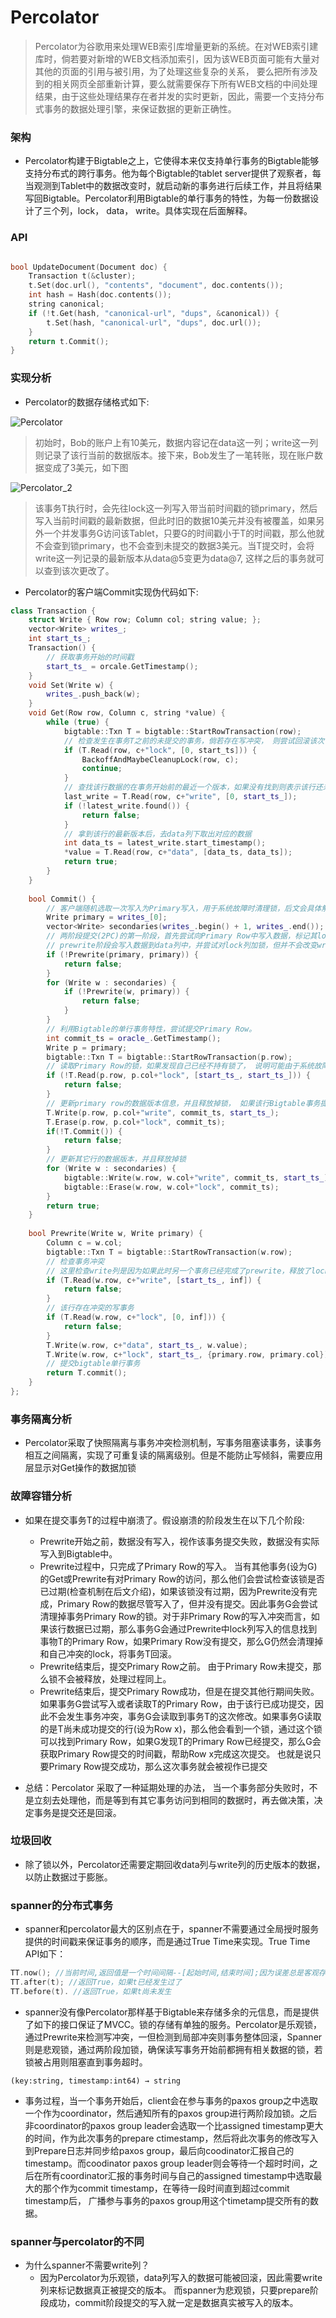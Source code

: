 # Percolator

> Percolator为谷歌用来处理WEB索引库增量更新的系统。在对WEB索引建库时，倘若要对新增的WEB文档添加索引，因为该WEB页面可能有大量对其他的页面的引用与被引用，为了处理这些复杂的关系， 要么把所有涉及到的相关网页全部重新计算，要么就需要保存下所有WEB文档的中间处理结果，由于这些处理结果存在者并发的实时更新，因此，需要一个支持分布式事务的数据处理引擎，来保证数据的更新正确性。

### 架构

* Percolator构建于Bigtable之上，它使得本来仅支持单行事务的Bigtable能够支持分布式的跨行事务。他为每个Bigtable的tablet server提供了观察者，每当观测到Tablet中的数据改变时，就启动新的事务进行后续工作，并且将结果写回Bigtable。Percolator利用Bigtable的单行事务的特性，为每一份数据设计了三个列，lock， data， write。具体实现在后面解释。

### API

```c++

bool UpdateDocument(Document doc) {
    Transaction t(&cluster);
    t.Set(doc.url(), "contents", "document", doc.contents());
    int hash = Hash(doc.contents());
    string canonical;
    if (!t.Get(hash, "canonical-url", "dups", &canonical)) {
        t.Set(hash, "canonical-url", "dups", doc.url());
    }
    return t.Commit();
}

```

### 实现分析

* Percolator的数据存储格式如下:

![Percolator](./percolator_0.jpeg)

> 初始时，Bob的账户上有10美元，数据内容记在data这一列；write这一列则记录了该行当前的数据版本。接下来，Bob发生了一笔转账，现在账户数据变成了3美元，如下图

![Percolator_2](./percolator_1.jpeg)

> 该事务T执行时，会先往lock这一列写入带当前时间戳的锁primary，然后写入当前时间戳的最新数据，但此时旧的数据10美元并没有被覆盖，如果另外一个并发事务G访问该Tablet，只要G的时间戳小于T的时间戳，那么他就不会查到锁primary，也不会查到未提交的数据3美元。当T提交时，会将write这一列记录的最新版本从data@5变更为data@7, 这样之后的事务就可以查到该次更改了。

* Percolator的客户端Commit实现伪代码如下:

```c++
class Transaction {
    struct Write { Row row; Column col; string value; };
    vector<Write> writes_;
    int start_ts_;
    Transaction() {
        // 获取事务开始的时间戳
        start_ts_ = orcale.GetTimestamp();
    }
    void Set(Write w) {
        writes_.push_back(w);
    }
    void Get(Row row, Column c, string *value) {
        while (true) {
            bigtable::Txn T = bigtable::StartRowTransaction(row);
            // 检查发生在事务T之前的未提交的事务，倘若存在写冲突， 则尝试回滚该次读事务，并重新执行
            if (T.Read(row, c+"lock", [0, start_ts])) {
                BackoffAndMaybeCleanupLock(row, c);
                continue;
            }
            // 查找该行数据的在事务开始前的最近一个版本，如果没有找到则表示该行还未写入过数据
            last_write = T.Read(row, c+"write", [0, start_ts_]);
            if (!latest_write.found()) {
                return false;
            }
            // 拿到该行的最新版本后，去data列下取出对应的数据
            int data_ts = latest_write.start_timestamp();
            *value = T.Read(row, c+"data", [data_ts, data_ts]);
            return true;
        }
    }
    
    bool Commit() {
        // 客户端随机选取一次写入为Primary写入，用于系统故障时清理锁，后文会具体解释用途
        Write primary = writes_[0];
        vector<Write> secondaries(writes_.begin() + 1, writes_.end());
        // 两阶段提交(2PC)的第一阶段，首先尝试向Primary Row中写入数据，标记其lock值为自身，然后写入其余的数据，并标记其lock为primary row，在这些写入中只要有一次写入检测到了锁冲突就会放弃整个事务的提交，由客户端负责重试。
        // prewrite阶段会写入数据到data列中，并尝试对lock列加锁，但并不会改变write列记录的数据版本，因此所有发生在该事务之前的事务都可以读到该事务修改之前的值。
        if (!Prewrite(primary, primary)) {
            return false;
        }
        for (Write w : secondaries) {
            if (!Prewrite(w, primary)) {
                return false;
            }
        }
        // 利用Bigtable的单行事务特性，尝试提交Primary Row。
        int commit_ts = oracle_.GetTimestamp();
        Write p = primary;
        bigtable::Txn T = bigtable::StartRowTransaction(p.row);
        // 读取Primary Row的锁，如果发现自己已经不持有锁了， 说明可能由于系统故障或者系统过载，而导致锁被清理掉了。
        if (!T.Read(p.row, p.col+"lock", [start_ts_, start_ts_])) {
            return false;
        }
        // 更新primary row的数据版本信息，并且释放掉锁， 如果该行Bigtable事务提交失败，则放弃整个事务
        T.Write(p.row, p.col+"write", commit_ts, start_ts_);
        T.Erase(p.row, p.col+"lock", commit_ts);
        if(!T.Commit()) {
            return false;
        }
        // 更新其它行的数据版本，并且释放掉锁
        for (Write w : secondaries) {
            bigtable::Write(w.row, w.col+"write", commit_ts, start_ts_);
            bigtable::Erase(w.row, w.col+"lock", commit_ts);
        }
        return true;
    }
    
    bool Prewrite(Write w, Write primary) {
        Column c = w.col;
        bigtable::Txn T = bigtable::StartRowTransaction(w.row);
        // 检查事务冲突
        // 这里检查write列是因为如果此时另一个事务已经完成了prewrite，释放了lock，但是其事务提交的时间戳在当前事务后，也算作冲突
        if (T.Read(w.row, c+"write", [start_ts_, inf]) {
            return false;
        }
        // 该行存在冲突的写事务
        if (T.Read(w.row, c+"lock", [0, inf])) {
            return false;
        }
        T.Write(w.row, c+"data", start_ts_, w.value);
        T.Write(w.row, c+"lock", start_ts_, {primary.row, primary.col});
        // 提交bigtable单行事务
        return T.commit();
    }
};

```

### 事务隔离分析

* Percolator采取了快照隔离与事务冲突检测机制，写事务阻塞读事务，读事务相互之间隔离，实现了可重复读的隔离级别。但是不能防止写倾斜，需要应用层显示对Get操作的数据加锁

### 故障容错分析

* 如果在提交事务T的过程中崩溃了。假设崩溃的阶段发生在以下几个阶段:
  * Prewrite开始之前，数据没有写入，视作该事务提交失败，数据没有实际写入到Bigtable中。
  * Prewrite过程中，只完成了Primary Row的写入。 当有其他事务(设为G)的Get或Prewrite有对Primary Row的访问，那么他们会尝试检查该锁是否已过期(检查机制在后文介绍)，如果该锁没有过期，因为Prewrite没有完成，Primary Row的数据尽管写入了，但并没有提交。因此事务G会尝试清理掉事务Primary Row的锁。对于非Primary Row的写入冲突而言，如果该行数据已过期，那么事务G会通过Prewrite中lock列写入的信息找到事物T的Primary Row，如果Primary Row没有提交，那么G仍然会清理掉和自己冲突的lock，将事务T回滚。
  * Prewrite结束后，提交Primary Row之前。 由于Primary Row未提交，那么锁不会被释放，处理过程同上。
  * Prewrite结束后，提交Primary Row成功，但是在提交其他行期间失败。如果事务G尝试写入或者读取T的Primary Row，由于该行已成功提交，因此不会发生事务冲突，事务G会读取到事务T的这次修改。如果事务G读取的是T尚未成功提交的行(设为Row x)，那么他会看到一个锁，通过这个锁可以找到Primary Row，如果G发现T的Primary Row已经提交，那么G会获取Primary Row提交的时间戳，帮助Row x完成这次提交。 也就是说只要Primary Row提交成功，那么这次事务就会被视作已提交

* 总结：Percolator 采取了一种延期处理的办法， 当一个事务部分失败时，不是立刻去处理他，而是等到有其它事务访问到相同的数据时，再去做决策，决定事务是提交还是回滚。 


### 垃圾回收

* 除了锁以外，Percolator还需要定期回收data列与write列的历史版本的数据，以防止数据过于膨胀。

### spanner的分布式事务

* spanner和percolator最大的区别点在于，spanner不需要通过全局授时服务提供的时间戳来保证事务的顺序，而是通过True Time来实现。True Time API如下：
```c++
TT.now(); //当前时间,返回值是一个时间间隔--[起始时间,结束时间];因为误差总是客观存在,谷歌没表达成通常的T+误差这种形式，而是给了个时间范围间隔;
TT.after(t); //返回True，如果t已经发生过了
TT.before(t). //返回True，如果t尚未发生
```

* spanner没有像Percolator那样基于Bigtable来存储多余的元信息，而是提供了如下的接口保证了MVCC。锁的存储有单独的服务。Percolator是乐观锁，通过Prewrite来检测写冲突，一但检测到局部冲突则事务整体回滚，Spanner则是悲观锁，通过两阶段加锁，确保读写事务开始前都拥有相关数据的锁，若锁被占用则阻塞直到事务超时。

```code
(key:string, timestamp:int64) → string
```

* 事务过程，当一个事务开始后，client会在参与事务的paxos group之中选取一个作为coordinator，然后通知所有的paxos group进行两阶段加锁。之后非coordinator的paxos group leader会选取一个比assigned timestamp更大的时间，作为此次事务的prepare ctimestamp，然后将此次事务的修改写入到Prepare日志并同步给paxos group，最后向coodinator汇报自己的timestamp。而coodinator paxos group leader则会等待一个超时时间，之后在所有coordinator汇报的事务时间与自己的assigned  timestamp中选取最大的那个作为commit timestamp，在等待一段时间直到超过commit timestamp后， 广播参与事务的paxos group用这个timetamp提交所有的数据。

### spanner与percolator的不同

* 为什么spanner不需要write列？
  * 因为Percolator为乐观锁，data列写入的数据可能被回滚，因此需要write列来标记数据真正被提交的版本。 而spanner为悲观锁，只要prepare阶段成功，commit阶段提交的写入就一定是数据真实被写入的版本。



